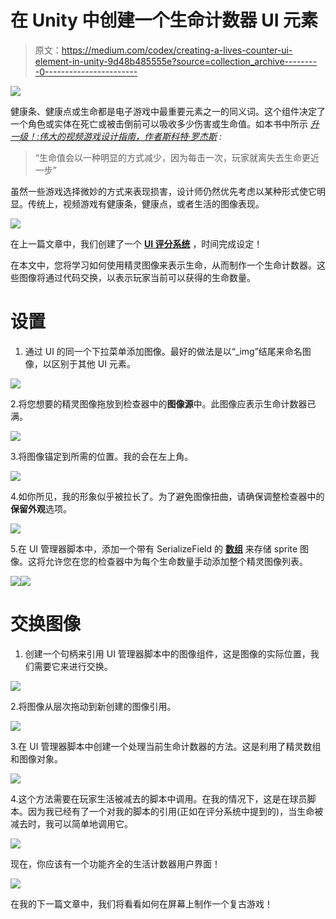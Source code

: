 # 在 Unity 中创建一个生命计数器 UI 元素

> 原文：<https://medium.com/codex/creating-a-lives-counter-ui-element-in-unity-9d48b485555e?source=collection_archive---------0----------------------->

![](img/10e6143410af232b783feb1549e37f4a.png)

健康条、健康点或生命都是电子游戏中最重要元素之一的同义词。这个组件决定了一个角色或实体在死亡或被击倒前可以吸收多少伤害或生命值。如本书中所示 [*升一级！:伟大的视频游戏设计指南，作者斯科特·罗杰斯*](https://www.amazon.com/Level-Guide-Great-Video-Design/dp/1118877160/ref=sr_1_1?dchild=1&keywords=Level+Up%21%3A+The+Guide+to+Great+Video+Game+Design%2Cby+Scott+Rogers&qid=1619811406&sr=8-1) *:*

> “生命值会以一种明显的方式减少，因为每击一次，玩家就离失去生命更近一步”

虽然一些游戏选择微妙的方式来表现损害，设计师仍然优先考虑以某种形式使它明显。传统上，视频游戏有健康条，健康点，或者生活的图像表现。

![](img/2d356b22b27528bccac787737753aa88.png)

在上一篇文章中，我们创建了一个 [**UI 评分系统**](https://levelup.gitconnected.com/ease-of-building-ui-elements-in-unity-4f501c7e7c5e?source=your_stories_page-------------------------------------) ，时间完成设定！

在本文中，您将学习如何使用精灵图像来表示生命，从而制作一个生命计数器。这些图像将通过代码交换，以表示玩家当前可以获得的生命数量。

# 设置

1.  通过 UI 的同一个下拉菜单添加图像。最好的做法是以“_img”结尾来命名图像，以区别于其他 UI 元素。

![](img/bc4f91f31515c6e49f735902fa1d9582.png)

2.将您想要的精灵图像拖放到检查器中的**图像源**中。此图像应表示生命计数器已满。

![](img/eb74261229ffd44e7d1618a5c1adceb7.png)

3.将图像锚定到所需的位置。我的会在左上角。

![](img/4c5b6fae17d1c9b09bb606bab72347cc.png)

4.如你所见，我的形象似乎被拉长了。为了避免图像扭曲，请确保调整检查器中的**保留外观**选项。

![](img/080c090cd2653958311b0798f68ca2a3.png)

5.在 UI 管理器脚本中，添加一个带有 SerializeField 的 [**数组**](https://docs.unity3d.com/2020.1/Documentation/ScriptReference/Array.html) 来存储 sprite 图像。这将允许您在您的检查器中为每个生命数量手动添加整个精灵图像列表。

![](img/6e37c5004dfd9a1e6dade6cd33f6c487.png)![](img/afa5b30bf4d88a2b9bdd95c19466a1b0.png)

# 交换图像

1.  创建一个句柄来引用 UI 管理器脚本中的图像组件，这是图像的实际位置，我们需要它来进行交换。

![](img/636a801509a19b9b8f6f04bcb731f7fd.png)

2.将图像从层次拖动到新创建的图像引用。

![](img/ca460a186548b12f4e1eb8890fef9616.png)

3.在 UI 管理器脚本中创建一个处理当前生命计数器的方法。这是利用了精灵数组和图像对象。

![](img/c86afea445d2755a42d3923185bd6061.png)

4.这个方法需要在玩家生活被减去的脚本中调用。在我的情况下，这是在球员脚本。因为我已经有了一个对我的脚本的引用(正如在评分系统中提到的)，当生命被减去时，我可以简单地调用它。

![](img/21b8eb47653bcd04efb587c8cc7a23a7.png)

现在，你应该有一个功能齐全的生活计数器用户界面！

![](img/0cb2e86698998292017d00d0d3a2e1b4.png)

在我的下一篇文章中，我们将看看如何在屏幕上制作一个复古游戏！